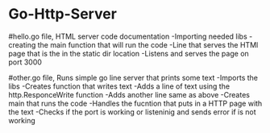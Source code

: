 # Go-Http-Server
#hello.go file, HTML server code documentation
-Importing needed libs
-creating the main function that will run the code
-Line that serves the HTMl page that is the in the static dir location
-Listens and serves the page on port 3000

#other.go file, Runs simple go line server that prints some text
-Imports the libs
-Creates function that writes text
-Adds a line of text using the http.ResponceWrite function
-Adds another line same as above
-Creates main that runs the code
-Handles the fucntion that puts in a HTTP page with the text
-Checks if the port is working or listeninig and sends error if is not working
